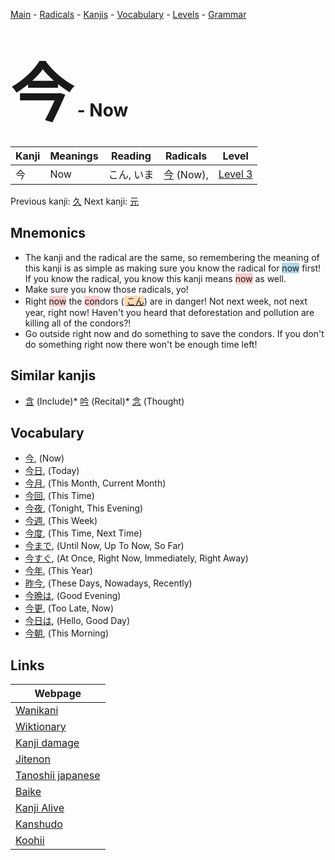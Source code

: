 <style> bigfont {font-size: 100px}</style>
[Main](../README.md) -
[Radicals](../radicals.md) -
[Kanjis](../kanjis.md) -
[Vocabulary](../vocabulary.md) -
[Levels](../levels.md) -
[Grammar](../grammar.md)
# <bigfont> 今</bigfont> - Now 

| Kanji | Meanings | Reading | Radicals | Level |
| --- | --- | --- | --- | --- |
| 今 | Now | こん, いま | [今](../radicals/今.md) (Now),  | [Level 3](../levels/wk_level3.md) |

Previous kanji: [久](久.md) Next kanji: [元](元.md) 

## Mnemonics
 * The kanji and the radical are the same, so remembering the meaning of this kanji is as simple as making sure you know the radical for <span style="background-color:#ADD8E6"> now</span> first! If you know the radical, you know this kanji means <span style="background-color:#ffcccb"> now</span> as well.
* Make sure you know those radicals, yo!
* Right <span style="background-color:#ffcccb"> now</span> the <span style="background-color:#ffcccb"> con</span>dors (<span style="background-color:#fed8b1"> [こん](https://jisho.org/search/こん)</span>) are in danger! Not next week, not next year, right now! Haven't you heard that deforestation and pollution are killing all of the condors?!
* Go outside right now and do something to save the condors. If you don't do something right now there won't be enough time left!


## Similar kanjis
 * [含](含.md) (Include)* [吟](吟.md) (Recital)* [念](念.md) (Thought)


## Vocabulary
 * [今](../vocabulary/今.md), (Now)
* [今日](../vocabulary/今.md), (Today)
* [今月](../vocabulary/今.md), (This Month, Current Month)
* [今回](../vocabulary/今.md), (This Time)
* [今夜](../vocabulary/今.md), (Tonight, This Evening)
* [今週](../vocabulary/今.md), (This Week)
* [今度](../vocabulary/今.md), (This Time, Next Time)
* [今まで](../vocabulary/今.md), (Until Now, Up To Now, So Far)
* [今すぐ](../vocabulary/今.md), (At Once, Right Now, Immediately, Right Away)
* [今年](../vocabulary/今.md), (This Year)
* [昨今](../vocabulary/今.md), (These Days, Nowadays, Recently)
* [今晩は](../vocabulary/今.md), (Good Evening)
* [今更](../vocabulary/今.md), (Too Late, Now)
* [今日は](../vocabulary/今.md), (Hello, Good Day)
* [今朝](../vocabulary/今.md), (This Morning)



## Links 

| Webpage |
| --- |
| [Wanikani          ](https://www.wanikani.com/kanji/今) |
| [Wiktionary        ](https://en.wiktionary.org/wiki/今) |
| [Kanji damage      ](http://www.kanjidamage.com/kanji/search?utf8=✓&q=今) |
| [Jitenon           ](https://jitenon.com/kanji/今) |
| [Tanoshii japanese ](https://www.tanoshiijapanese.com/dictionary/kanji.cfm?k=今) |
| [Baike             ](https://baike.baidu.com/item/今) |
| [Kanji Alive       ](https://app.kanjialive.com/今) |
| [Kanshudo          ](https://www.kanshudo.com/searchmn?q=今) |
| [Koohii            ](https://kanji.koohii.com/study/kanji/今) |
